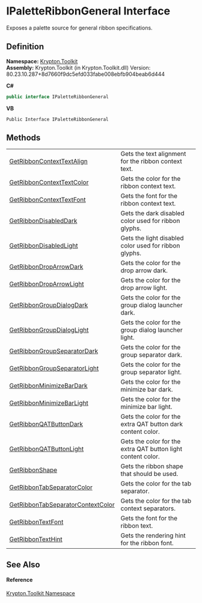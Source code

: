 # IPaletteRibbonGeneral Interface


Exposes a palette source for general ribbon specifications.



## Definition
**Namespace:** <a href="79d2eac2-21f4-54ff-7552-b20c33c30600.md">Krypton.Toolkit</a>  
**Assembly:** Krypton.Toolkit (in Krypton.Toolkit.dll) Version: 80.23.10.287+8d7660f9dc5efd033fabe008ebfb904beab6d444

**C#**
``` C#
public interface IPaletteRibbonGeneral
```
**VB**
``` VB
Public Interface IPaletteRibbonGeneral
```



## Methods
<table>
<tr>
<td><a href="802b3756-c35d-e82f-7660-78d22c0b6681.md">GetRibbonContextTextAlign</a></td>
<td>Gets the text alignment for the ribbon context text.</td></tr>
<tr>
<td><a href="a7f663e8-c84d-6df6-56b9-dea525178400.md">GetRibbonContextTextColor</a></td>
<td>Gets the color for the ribbon context text.</td></tr>
<tr>
<td><a href="99370c75-3275-9691-60a8-67289475900e.md">GetRibbonContextTextFont</a></td>
<td>Gets the font for the ribbon context text.</td></tr>
<tr>
<td><a href="1b279df1-af33-15f0-e303-c9153f3f9739.md">GetRibbonDisabledDark</a></td>
<td>Gets the dark disabled color used for ribbon glyphs.</td></tr>
<tr>
<td><a href="3e3b511d-7bb0-f713-2cbd-7ac72314e78b.md">GetRibbonDisabledLight</a></td>
<td>Gets the light disabled color used for ribbon glyphs.</td></tr>
<tr>
<td><a href="42afd64c-8d2b-5e1c-abf7-c2bf6c2ef171.md">GetRibbonDropArrowDark</a></td>
<td>Gets the color for the drop arrow dark.</td></tr>
<tr>
<td><a href="09699d59-9e06-fa5a-f6fe-70ce464aa050.md">GetRibbonDropArrowLight</a></td>
<td>Gets the color for the drop arrow light.</td></tr>
<tr>
<td><a href="6049c69b-3717-8b23-9e9b-f693fb0c314b.md">GetRibbonGroupDialogDark</a></td>
<td>Gets the color for the group dialog launcher dark.</td></tr>
<tr>
<td><a href="70639a18-63ba-a6de-c9eb-b17eceacf500.md">GetRibbonGroupDialogLight</a></td>
<td>Gets the color for the group dialog launcher light.</td></tr>
<tr>
<td><a href="85fb271e-9020-d9db-bb6e-49f8a99a9cf5.md">GetRibbonGroupSeparatorDark</a></td>
<td>Gets the color for the group separator dark.</td></tr>
<tr>
<td><a href="e89c876b-6ec8-03eb-8825-d3d47e0202b5.md">GetRibbonGroupSeparatorLight</a></td>
<td>Gets the color for the group separator light.</td></tr>
<tr>
<td><a href="9a321867-6cbb-3f1b-a50d-17df5bec8648.md">GetRibbonMinimizeBarDark</a></td>
<td>Gets the color for the minimize bar dark.</td></tr>
<tr>
<td><a href="213b30fd-0344-e584-1f1f-ebf7d15e57c3.md">GetRibbonMinimizeBarLight</a></td>
<td>Gets the color for the minimize bar light.</td></tr>
<tr>
<td><a href="75a19e74-9655-2bb2-0969-b513361bd948.md">GetRibbonQATButtonDark</a></td>
<td>Gets the color for the extra QAT button dark content color.</td></tr>
<tr>
<td><a href="c0d5c9a8-8b52-b356-194a-f6c529a0f570.md">GetRibbonQATButtonLight</a></td>
<td>Gets the color for the extra QAT button light content color.</td></tr>
<tr>
<td><a href="85652a30-4a3f-a9c7-b232-3fbc754d7ecd.md">GetRibbonShape</a></td>
<td>Gets the ribbon shape that should be used.</td></tr>
<tr>
<td><a href="fe51ff8a-6cc9-9859-e018-f3c4f46677e1.md">GetRibbonTabSeparatorColor</a></td>
<td>Gets the color for the tab separator.</td></tr>
<tr>
<td><a href="ae8cb098-bc60-9776-f8e6-7d94b011f9c6.md">GetRibbonTabSeparatorContextColor</a></td>
<td>Gets the color for the tab context separators.</td></tr>
<tr>
<td><a href="33c49e2f-d851-6841-3dae-86e6fc1ce394.md">GetRibbonTextFont</a></td>
<td>Gets the font for the ribbon text.</td></tr>
<tr>
<td><a href="5b8e71c7-cd31-3bfa-59a6-b8d7b7f64256.md">GetRibbonTextHint</a></td>
<td>Gets the rendering hint for the ribbon font.</td></tr>
</table>

## See Also


#### Reference
<a href="79d2eac2-21f4-54ff-7552-b20c33c30600.md">Krypton.Toolkit Namespace</a>  
